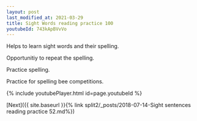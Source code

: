 ```yaml
---
layout: post
last_modified_at: 2021-03-29
title: Sight Words reading practice 100
youtubeId: 743kApBVvVo
---
```

 
 
Helps to learn sight words and their spelling.

Opportunitiy to repeat the spelling. 

Practice spelling. 
 
Practice for spelling bee competitions. 
 
{% include youtubePlayer.html id=page.youtubeId %}
 
 

[Next]({{ site.baseurl }}{% link  split2/_posts/2018-07-14-Sight sentences reading practice 52.md%})
 
